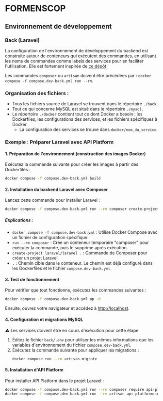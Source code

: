 # FORMENSCOP



## Environnement de développement

### Back (Laravel)

La configuration de l'environnement de développement du backend est construite autour de conteneurs qui exécutent des commandes, en utilisant les noms de commandes comme labels des services pour en faciliter l'utilisation. Elle est fortement inspirée de [ce dépôt](https://github.com/vshloda/docker-laravel).

Les commandes `composer`  ou `artisan` doivent être précédées par : `docker compose -f compose.dev-back.yml run --rm`.


### Organisation des fichiers :
- Tous les fichiers source de Laravel se trouvent dans le répertoire `./back`.
- Tout ce qui concerne MySQL est situé dans le répertoire `./mysql`.
- Le répertoire `./docker` contient tout ce dont Docker a besoin : les Dockerfiles, les configurations des services, et les fichiers spécifiques à Docker.
    - La configuration des services se trouve dans `docker/nom_du_service`.  
      
### Exemple : Préparer Laravel avec API Platform

#### 1. Préparation de l'environnement (construction des images Docker)
Exécutez la commande suivante pour créer les images à partir des Dockerfiles :
```bash
docker compose -f compose.dev-back.yml build
```

#### 2. Installation du backend Laravel avec Composer
Lancez cette commande pour installer Laravel :
```bash
docker compose -f compose.dev-back.yml run --rm composer create-project laravel/laravel .
```

##### Explications :
- `docker compose -f compose.dev-back.yml` : Utilise Docker Compose avec un fichier de configuration spécifique.
- `run --rm composer` : Crée un conteneur temporaire "composer" pour exécuter la commande, puis le supprime après exécution.
- `create-project laravel/laravel .` : Commande de Composer pour créer un projet Laravel.
- `.` : Chemin cible dans le conteneur. Le chemin est déjà configuré dans les Dockerfiles et le fichier `compose.dev-back.yml`.

#### 3. Test de fonctionnement
Pour vérifier que tout fonctionne, exécutez les commandes suivantes :
```bash
docker compose -f compose.dev-back.yml up -d
```
Ensuite, ouvrez votre navigateur et accédez à [http://localhost](http://localhost).

#### 4. Configuration et migrations MySQL
⚠️ Les services doivent être en cours d'exécution pour cette étape.

1. Éditez le fichier `back/.env` pour utiliser les mêmes informations que les variables d'environnement du fichier `compose.dev-back.yml`.
2. Exécutez la commande suivante pour appliquer les migrations :
   ```bash
   docker compose run --rm artisan migrate
   ```

#### 5. Installation d'API Platform
Pour installer API Platform dans le projet Laravel :
```bash
docker compose -f compose.dev-back.yml run --rm composer require api-platform/laravel
docker compose -f compose.dev-back.yml run --rm artisan api-platform:install
```

